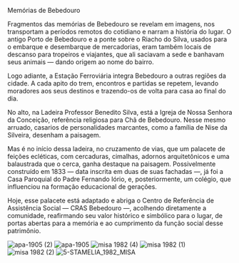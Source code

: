 Memórias de Bebedouro

Fragmentos das memórias de Bebedouro se revelam em imagens, nos transportam a períodos remotos do cotidiano e narram a história do lugar. O antigo Porto de Bebedouro e a ponte sobre o Riacho do Silva, usados para o embarque e desembarque de mercadorias, eram também locais de descanso para tropeiros e viajantes, que ali saciavam a sede e banhavam seus animais — dando origem ao nome do bairro.

Logo adiante, a Estação Ferroviária integra Bebedouro a outras regiões da cidade. A cada apito do trem, encontros e partidas se repetem, levando moradores aos seus destinos e trazendo-os de volta para casa ao final do dia.

No alto, na Ladeira Professor Benedito Silva, está a Igreja de Nossa Senhora da Conceição, referência religiosa para Chã de Bebedouro. Nesse mesmo arruado, casarios de personalidades marcantes, como a família de Nise da Silveira, desenham a paisagem.

Mas é no início dessa ladeira, no cruzamento de vias, que um palacete de feições ecléticas, com cercaduras, cimalhas, adornos arquitetônicos e uma balaustrada que o cerca, ganha destaque na paisagem. Possivelmente construído em 1833 — data inscrita em duas de suas fachadas —, já foi a Casa Paroquial do Padre Fernando Iório, e, posteriormente, um colégio, que influenciou na formação educacional de gerações.

Hoje, esse palacete está adaptado e abriga o Centro de Referência de Assistência Social — CRAS Bebedouro —, acolhendo diretamente a comunidade, reafirmando seu valor histórico e simbólico para o lugar, de portas abertas para a memória e ao cumprimento da função social desse patrimônio.

![apa-1905 (2)](https://github.com/user-attachments/assets/db27895f-b294-4718-b7d8-1d6eeffa38cd)
![apa-1905](https://github.com/user-attachments/assets/84acd6d0-c9cd-41af-a746-3ba329f72cd4)
![misa 1982 (4)](https://github.com/user-attachments/assets/6d82fe24-5cbf-4fdc-90d2-0e2c009617e5)
![misa 1982 (1)](https://github.com/user-attachments/assets/3d3d19d3-6227-4613-b6f1-a06fcfde875f)
![misa 1982 (2)](https://github.com/user-attachments/assets/2160abb8-5ce0-4580-8599-6055d9322372)
![5-STAMELIA_1982_MISA](https://github.com/user-attachments/assets/9fa89d76-3e28-4c7a-bef7-9a4f297fabe5)
